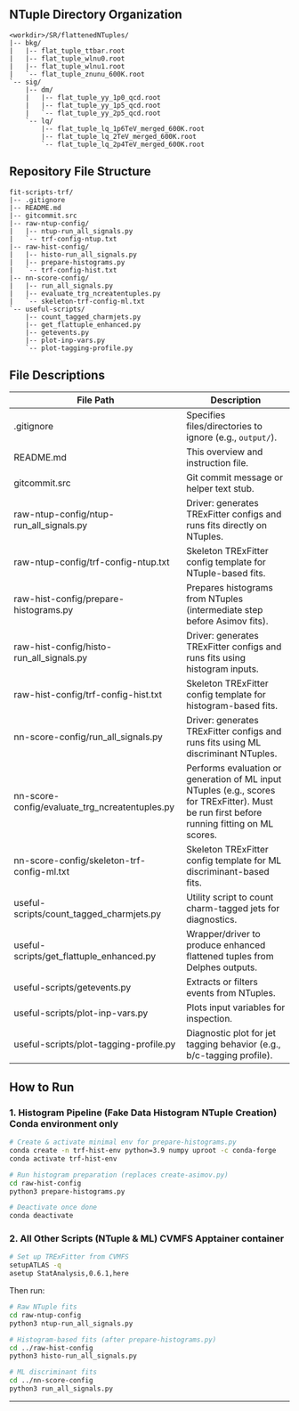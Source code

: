 ## NTuple Directory Organization

```
<workdir>/SR/flattenedNTuples/
|-- bkg/
|   |-- flat_tuple_ttbar.root
|   |-- flat_tuple_wlnu0.root
|   |-- flat_tuple_wlnu1.root
|   `-- flat_tuple_znunu_600K.root
`-- sig/
    |-- dm/
    |   |-- flat_tuple_yy_1p0_qcd.root
    |   |-- flat_tuple_yy_1p5_qcd.root
    |   `-- flat_tuple_yy_2p5_qcd.root
    `-- lq/
        |-- flat_tuple_lq_1p6TeV_merged_600K.root
        |-- flat_tuple_lq_2TeV_merged_600K.root
        `-- flat_tuple_lq_2p4TeV_merged_600K.root
```

## Repository File Structure

```
fit-scripts-trf/
|-- .gitignore
|-- README.md
|-- gitcommit.src
|-- raw-ntup-config/
|   |-- ntup-run_all_signals.py
|   `-- trf-config-ntup.txt
|-- raw-hist-config/
|   |-- histo-run_all_signals.py
|   |-- prepare-histograms.py
|   `-- trf-config-hist.txt
|-- nn-score-config/
|   |-- run_all_signals.py
|   |-- evaluate_trg_ncreatentuples.py
|   `-- skeleton-trf-config-ml.txt
`-- useful-scripts/
    |-- count_tagged_charmjets.py
    |-- get_flattuple_enhanced.py
    |-- getevents.py
    |-- plot-inp-vars.py
    `-- plot-tagging-profile.py
```

## File Descriptions

| File Path                                         | Description                                                                                      |
|--------------------------------------------------|--------------------------------------------------------------------------------------------------|
| .gitignore                                        | Specifies files/directories to ignore (e.g., `output/`).                                         |
| README.md                                         | This overview and instruction file.                                                              |
| gitcommit.src                                     | Git commit message or helper text stub.                                                          |
| raw-ntup-config/ntup-run_all_signals.py          | Driver: generates TRExFitter configs and runs fits directly on NTuples.                         |
| raw-ntup-config/trf-config-ntup.txt              | Skeleton TRExFitter config template for NTuple-based fits.                                       |
| raw-hist-config/prepare-histograms.py            | Prepares histograms from NTuples (intermediate step before Asimov fits).                         |
| raw-hist-config/histo-run_all_signals.py         | Driver: generates TRExFitter configs and runs fits using histogram inputs.                      |
| raw-hist-config/trf-config-hist.txt              | Skeleton TRExFitter config template for histogram-based fits.                                    |
| nn-score-config/run_all_signals.py               | Driver: generates TRExFitter configs and runs fits using ML discriminant NTuples.               |
| nn-score-config/evaluate_trg_ncreatentuples.py   | Performs evaluation or generation of ML input NTuples (e.g., scores for TRExFitter). Must be run first before running fitting on ML scores. |
| nn-score-config/skeleton-trf-config-ml.txt       | Skeleton TRExFitter config template for ML discriminant-based fits.                             |
| useful-scripts/count_tagged_charmjets.py         | Utility script to count charm-tagged jets for diagnostics.                                       |
| useful-scripts/get_flattuple_enhanced.py         | Wrapper/driver to produce enhanced flattened tuples from Delphes outputs.                       |
| useful-scripts/getevents.py                      | Extracts or filters events from NTuples.                                                         |
| useful-scripts/plot-inp-vars.py                  | Plots input variables for inspection.                                                            |
| useful-scripts/plot-tagging-profile.py           | Diagnostic plot for jet tagging behavior (e.g., b/c-tagging profile).                            |

## How to Run

### 1. Histogram Pipeline (Fake Data Histogram NTuple Creation) **Conda environment only**

```bash
# Create & activate minimal env for prepare-histograms.py
conda create -n trf-hist-env python=3.9 numpy uproot -c conda-forge
conda activate trf-hist-env

# Run histogram preparation (replaces create-asimov.py)
cd raw-hist-config
python3 prepare-histograms.py

# Deactivate once done
conda deactivate
```

### 2. All Other Scripts (NTuple & ML) **CVMFS Apptainer container**

```bash
# Set up TRExFitter from CVMFS
setupATLAS -q
asetup StatAnalysis,0.6.1,here
```

Then run:

```bash
# Raw NTuple fits
cd raw-ntup-config
python3 ntup-run_all_signals.py
```

```bash
# Histogram-based fits (after prepare-histograms.py)
cd ../raw-hist-config
python3 histo-run_all_signals.py
```

```bash
# ML discriminant fits
cd ../nn-score-config
python3 run_all_signals.py
```

---

